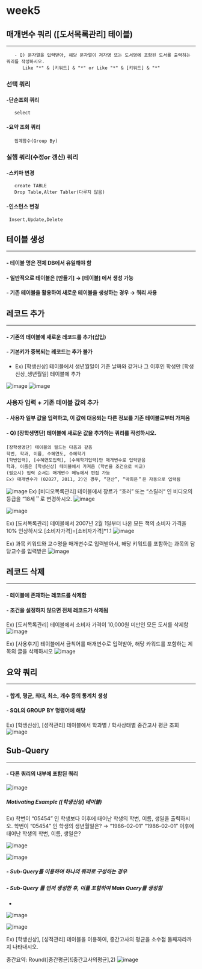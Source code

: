 # week5

## 매개변수 쿼리 ([도서목록관리] 테이블)
----------------------------------------
```
   - Q) 문자열을 입력받아, 해당 문자열이 저자명 또는 도서명에 포함된 도서를 출력하는 쿼리를 작성하시오.
      Like "*" & [키워드] & "*" or Like "*" & [키워드] & "*"
```

### 선택 쿼리
#### -단순조회 쿼리
       select
#### -요약 조회 쿼리
       집계함수(Group By)

### 실행 쿼리(수정or 갱신) 쿼리
#### -스키마 변경
       create TABLE
       Drop Table,Alter Tabler(다루지 않음)

#### -인스턴스 변경
     Insert,Update,Delete

## 테이블 생성
--------------------------

####  - 테이블 명은 전체 DB에서 유일해야 함
####  - 일반적으로 테이블은 [만들기] → [테이블] 에서 생성 가능
####  - 기존 테이블을 활용하여 새로운 테이블을 생성하는 경우 → 쿼리 사용




## 레코드 추가
----------------------
#### - 기존의 테이블에 새로운 레코드를 추가(삽입)
#### - 기본키가 중복되는 레코드는 추가 불가
 - Ex) [학생신상] 테이블에서 생년월일이 기준 날짜와 같거나 그 이후인 학생만 [학생신상_생년월일] 테이블에 추가

![image](https://user-images.githubusercontent.com/97229292/163900425-259c9375-6816-48cf-9862-08b8171a3c0e.png)
![image](https://user-images.githubusercontent.com/97229292/163900509-e211fcee-4708-424a-ade5-8f9cd97bfec4.png)

 ### 사용자 입력 + 기존 테이블 값의 추가
 #### - 사용자 일부 값을 입력하고, 이 값에 대응되는 다른 정보를 기존 테이블로부터 가져옴
 #### - Q) [장학생명단] 테이블에 새로운 값을 추가하는 쿼리를 작성하시오.
```
[장학생명단] 테이블의 필드는 다음과 같음
학번, 학과, 이름, 수혜연도, 수혜학기
[학번입력], [수혜연도입력], [수혜학기입력]만 매개변수로 입력받음
학과, 이름은 [학생신상] 테이블에서 가져옴 (학번을 조건으로 비교)
(필요시) 입력 순서는 매개변수 메뉴에서 편집 가능
Ex) 매개변수가 (02027, 2011, 2)인 경우, “전산”, “박희은＂은 자동으로 입력됨
```


![image](https://user-images.githubusercontent.com/97229292/163900214-3b654fca-1e78-49c7-8b17-e0a686d3a50c.png)
Ex) [비디오목록관리] 테이블에서 장르가 “호러” 또는 “스릴러“ 인 비디오의 등급을 “18세＂로 변경하시오.
![image](https://user-images.githubusercontent.com/97229292/163900291-fe0a4776-c772-4b64-a50a-ab1ac0a1eda4.png)

![image](https://user-images.githubusercontent.com/97229292/163900261-5f102028-89fc-49c0-8a33-a80b3482f36e.png)

Ex) [도서목록관리] 테이블에서 2007년 2월 1일부터 나온 모든 책의 소비자 가격을 10% 인상하시오
[소비자가격]=[소비자가격]*1.1
![image](https://user-images.githubusercontent.com/97229292/163900943-559b04d3-c5b8-47e0-a5ac-c014c507087c.png)

Ex) 과목 키워드와 교수명을 매개변수로 입력받아서, 해당 키워드를 포함하는 과목의 담당교수를 입력받은
![image](https://user-images.githubusercontent.com/97229292/163901596-f3e65766-ce65-4124-8442-d2b656075420.png)


## 레코드 삭제
------------------------
#### - 테이블에 존재하는 레코드를 삭제함
#### - 조건을 설정하지 않으면 전체 레코드가 삭제됨


Ex) [도서목록관리] 테이블에서 소비자 가격이 10,000원 미만인 모든 도서를 삭제함
![image](https://user-images.githubusercontent.com/97229292/163901851-79abd853-66af-40ee-928c-4190e352aba9.png)

Ex) [사용후기] 테이블에서 금칙어를 매개변수로 입력받아, 해당 카워드를 포함하는 제목의 글을 삭제하시오
![image](https://user-images.githubusercontent.com/97229292/163902045-665c1788-4da3-4941-a1f3-1a9216f234a2.png)



## 요약 쿼리
------------------------------------------------
#### - 합계, 평균, 최대, 최소, 개수 등의 통계치 생성
#### - SQL의 GROUP BY 명령어에 해당

Ex) [학생신상], [성적관리] 테이블에서 학과별 / 학사상태별 중간고사 평균 조회
![image](https://user-images.githubusercontent.com/97229292/163902851-426b6895-fb54-4fbd-8245-06ecdf1eae07.png)

## Sub-Query
------------------------------------------------
#### - 다른 쿼리의 내부에 포함된 쿼리
![image](https://user-images.githubusercontent.com/97229292/163902898-dd50be78-517f-44fb-be8f-5c5e7cc6753b.png)


##### Motivating Example ([학생신상] 테이블)

Ex) 학번이 “05454” 인 학생보다 이후에 태어난 학생의 학번, 이름, 생일을 출력하시오.
학번이 “05454” 인 학생의 생년월일은? → “1986-02-01”
“1986-02-01” 이후에 태어난 학생의 학번, 이름, 생일은?


![image](https://user-images.githubusercontent.com/97229292/163903314-737b0cf0-028b-4005-bebf-bb3dcf53f390.png)

![image](https://user-images.githubusercontent.com/97229292/163903718-bb58d1ee-569c-494a-8253-74f65ffed331.png)


#####  - Sub-Query를 이용하여 하나의 쿼리로 구성하는 경우
##### - Sub-Query 를 먼저 생성한 후, 이를 포함하여 Main Query를 생성함
- 
![image](https://user-images.githubusercontent.com/97229292/163903936-4ea525ec-225a-42aa-9988-084a0c3998ca.png)

![image](https://user-images.githubusercontent.com/97229292/163904500-04b395d8-4563-4bb9-8d2a-c4d2f7189df2.png)


Ex) [학생신상], [성적관리] 테이블을 이용하여, 중간고사의 평균을 소수점 둘째자라까지 나타내시오.

중간요약: Round([중간평균]![중간고사의평균],2)
![image](https://user-images.githubusercontent.com/97229292/163905831-3d4befad-6691-4481-8e8b-187d162f1a4b.png)

